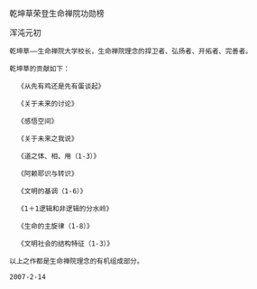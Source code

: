 乾坤草荣登生命禅院功勋榜

浑沌元初


    乾坤草——生命禅院大学校长，生命禅院理念的捍卫者、弘扬者、开拓者、完善者。

    乾坤草的贡献如下：

      《从先有鸡还是先有蛋谈起》

      《关于未来的讨论》

      《感悟空间》

      《关于未来之我说》

      《道之体、相、用（1-3）》

      《阿赖耶识与转识》

      《文明的基调（1-6）》

      《1＋1逻辑和非逻辑的分水岭》

      《生命的主旋律（1-8）》

      《文明社会的结构特征（1-3）》

    以上之作都是生命禅院理念的有机组成部分。

    2007-2-14

    

    